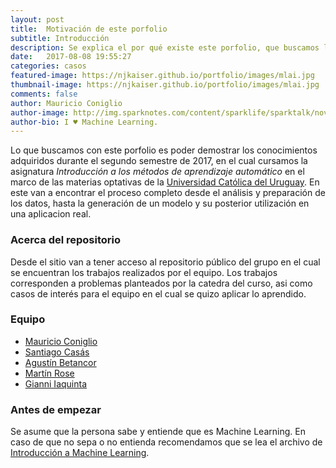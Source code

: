 ```yaml
---
layout: post
title:  Motivación de este porfolio
subtitle: Introducción
description: Se explica el por qué existe este porfolio, que buscamos lograr con el mismo y a quien va dirigido.
date:   2017-08-08 19:55:27
categories: casos
featured-image: https://njkaiser.github.io/portfolio/images/mlai.jpg
thumbnail-image: https://njkaiser.github.io/portfolio/images/mlai.jpg
comments: false
author: Mauricio Coniglio
author-image: http://img.sparknotes.com/content/sparklife/sparktalk/nov2016litchardeathquiz1_MediumWide.jpg
author-bio: I ♥ Machine Learning.
---
```

Lo que buscamos con este porfolio es poder demostrar los conocimientos adquiridos durante el segundo semestre de 2017, en el cual cursamos la asignatura *Introducción a los métodos de aprendizaje automático* en el marco de las materias optativas de la [Universidad Católica del Uruguay](http://ucu.edu.uy/es). En este van a encontrar el proceso completo desde el análisis y preparación de los datos, hasta la generación de un modelo y su posterior utilización en una aplicacion real.

### Acerca del repositorio
Desde el sitio van a tener acceso al repositorio público del grupo en el cual se encuentran los trabajos realizados por el equipo.
Los trabajos corresponden a problemas planteados por la catedra del curso, asi como casos de interés para el equipo en el cual se quizo aplicar lo aprendido. 

### Equipo
* [Mauricio Coniglio](https://www.linkedin.com/in/mauricio-coniglio-53b673b4/)
* [Santiago Casás](https://www.linkedin.com/in/santiago-casás-lópez-a39967122/)
* [Agustín Betancor](https://github.com/agustinbet)
* [Martín Rose](https://www.linkedin.com/in/mart%C3%ADn-rose-42349a51/)
* [Gianni Iaquinta](https://www.linkedin.com/in/gianni-iaquinta-mendez-26176489/)

### Antes de empezar
Se asume que la persona sabe y entiende que es Machine Learning. En caso de que no sepa o no entienda recomendamos que se lea el archivo de [Introducción a Machine Learning](introduccion-a-machine-learning.md).